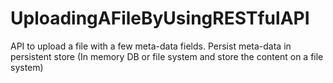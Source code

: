 # UploadingAFileByUsingRESTfulAPI
API to upload a file with a few meta-data fields. Persist meta-data in persistent store (In memory DB or file system and store the content on a file system) 

